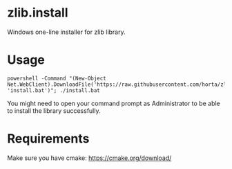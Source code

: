 # zlib.install

Windows one-line installer for zlib library.

# Usage

```
powershell -Command "(New-Object Net.WebClient).DownloadFile('https://raw.githubusercontent.com/horta/zlib.install/master/install.bat', 'install.bat')"; ./install.bat
```

You might need to open your command prompt as Administrator to be able to install the library
successfully.

# Requirements

Make sure you have cmake: https://cmake.org/download/
